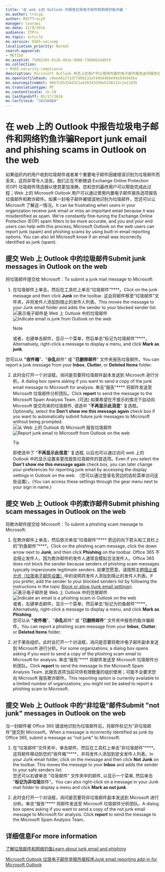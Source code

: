 ```yaml
---
title: '在 web 上的 Outlook 中报告垃圾电子邮件和网络钓鱼诈骗 '
ms.author: tracyp
author: MSFTTracyP
manager: laurawi
ms.date: 12/9/2016
audience: ITPro
ms.topic: article
ms.service: O365-seccomp
localization_priority: Normal
search.appverid:
- MET150
ms.assetid: 758822b5-0126-463a-9d08-7366bb2a807d
ms.collection:
- M365-security-compliance
description: Microsoft Outlook 网页上的用户可以使用内置的电子邮件报告选项报告垃圾邮件和网络钓鱼诈骗。 如果一封电子邮件被错误地识别为垃圾邮件，您还可以让 Microsoft 了解这一情况。
ms.openlocfilehash: c8ee481271d77d0b131af44944b9e94a934d45ba
ms.sourcegitcommit: 9d67cb52544321a430343d39eb336112c1a11d35
ms.translationtype: MT
ms.contentlocale: zh-CN
ms.lasthandoff: 05/17/2019
ms.locfileid: "34156884"
---
```

# <a name="report-junk-email-and-phishing-scams-in-outlook-on-the-web"></a><span data-ttu-id="8ecd5-104">在 web 上的 Outlook 中报告垃圾电子邮件和网络钓鱼诈骗</span><span class="sxs-lookup"><span data-stu-id="8ecd5-104">Report junk email and phishing scams in Outlook on the web</span></span> 

<span data-ttu-id="8ecd5-p102">如果组织内的用户收到垃圾邮件或者某个重要电子邮件因被错误识别为垃圾邮件而丢失，这将非常令人沮丧。我们正在不断微调 Exchange Online Protection (EOP) 垃圾邮件筛选器以使其更加准确，您和您的最终用户可以帮助完成此过程；Web 上的 Microsoft Outlook 用户可以通过使用内置电子邮件报告选项报告垃圾邮件和欺诈邮件。如果一封电子邮件被错误地识别为垃圾邮件，您还可以让 Microsoft 了解这一情况。</span><span class="sxs-lookup"><span data-stu-id="8ecd5-p102">It can be frustrating when users in your organization receive junk email or miss an important email because it was misidentified as spam. We're constantly fine-tuning the Exchange Online Protection (EOP) spam filters to be more accurate, and you and your end users can help with this process; Microsoft Outlook on the web users can report junk (spam) and phishing scams by using built-in email reporting options. You can also let Microsoft know if an email was incorrectly identified as junk (spam).</span></span>
  
## <a name="submit-junk-messages-in-outlook-on-the-web"></a><span data-ttu-id="8ecd5-108">提交 Web 上 Outlook 中的垃圾邮件</span><span class="sxs-lookup"><span data-stu-id="8ecd5-108">Submit junk messages in Outlook on the web</span></span>

<span data-ttu-id="8ecd5-109">将垃圾邮件提交给 Microsoft：</span><span class="sxs-lookup"><span data-stu-id="8ecd5-109">To submit a junk mail message to Microsoft:</span></span>
  
1. <span data-ttu-id="8ecd5-110">在垃圾邮件上单击，然后在工具栏上单击“垃圾邮件”\*\*\*\*。</span><span class="sxs-lookup"><span data-stu-id="8ecd5-110">Click on the junk message and then click **Junk** on the toolbar.</span></span> <span data-ttu-id="8ecd5-111">这会将邮件移至“垃圾邮件”文件夹，并将发件人添加到阻止的发件人列表。</span><span class="sxs-lookup"><span data-stu-id="8ecd5-111">This moves the message to your Junk email folder and adds the sender to your blocked sender list.</span></span> 
    <span data-ttu-id="8ecd5-112">![表示电子邮件是 Web 上 Outlook 中的垃圾邮件](media/a10ae792-aab6-4374-a041-6c3f732eb2e3.png)</span><span class="sxs-lookup"><span data-stu-id="8ecd5-112">![Indicate email is junk from Outlook on the web](media/a10ae792-aab6-4374-a041-6c3f732eb2e3.png)</span></span>
  
    > [!NOTE]
    > <span data-ttu-id="8ecd5-113">或者，右键单击邮件，显示一个菜单，然后单击“标记为垃圾邮件”\*\*\*\*。</span><span class="sxs-lookup"><span data-stu-id="8ecd5-113">Alternatively, right-click a message to display a menu, and click **Mark as junk**.</span></span> 
  
<span data-ttu-id="8ecd5-114">您可以从 **"收件箱**"、"**杂乱**邮件" 或 "**已删除邮件**" 文件夹报告垃圾邮件。</span><span class="sxs-lookup"><span data-stu-id="8ecd5-114">You can report a junk message from your **Inbox**, **Clutter**, or **Deleted Items** folder.</span></span> 
  
2. <span data-ttu-id="8ecd5-115">此时会打开一个对话框，询问是否要将垃圾邮件副本发送到 Microsoft 进行分析。</span><span class="sxs-lookup"><span data-stu-id="8ecd5-115">A dialog box opens asking if you want to send a copy of the junk email message to Microsoft for analysis.</span></span> <span data-ttu-id="8ecd5-116">单击“报告”\*\*\*\* 将邮件发送至 Microsoft 垃圾邮件分析团队。</span><span class="sxs-lookup"><span data-stu-id="8ecd5-116">Click **report** to send the message to the Microsoft Spam Analysis Team.</span></span> <span data-ttu-id="8ecd5-117">(可选) 如果希望在不提示的情况下自动向 Microsoft 提交将来的垃圾邮件, 请选中 "**不再显示此消息**" 复选框。</span><span class="sxs-lookup"><span data-stu-id="8ecd5-117">Optionally, select the **Don't show me this message again** check box if you want to automatically submit future junk messages to Microsoft without being prompted.</span></span> 
    <span data-ttu-id="8ecd5-118">![从 Web 上的 Outlook 向 Microsoft 报告垃圾邮件](media/e8d3a9f9-6eb6-4309-ba6d-643dffdb6a33.png)</span><span class="sxs-lookup"><span data-stu-id="8ecd5-118">![Report junk email to Microsoft from Outlook on the web](media/e8d3a9f9-6eb6-4309-ba6d-643dffdb6a33.png)</span></span>
  
    > [!TIP]
    > <span data-ttu-id="8ecd5-119">即使选中了 "**不再显示此信息**" 复选框, 以后也可以通过访问 web 上的 Outlook 中的显示设置来更改报告垃圾邮件的首选项。</span><span class="sxs-lookup"><span data-stu-id="8ecd5-119">Even if you select the **Don't show me this message again** check box, you can later change your preferences for reporting junk email by accessing the display settings in Outlook on the web.</span></span> <span data-ttu-id="8ecd5-120">（您可以通过登录名旁边的齿轮菜单访问这些设置）。</span><span class="sxs-lookup"><span data-stu-id="8ecd5-120">(You can access these settings through the gear menu next to your sign in name.)</span></span> 
  
## <a name="submit-phishing-scam-messages-in-outlook-on-the-web"></a><span data-ttu-id="8ecd5-121">提交 Web 上 Outlook 中的欺诈邮件</span><span class="sxs-lookup"><span data-stu-id="8ecd5-121">Submit phishing scam messages in Outlook on the web</span></span>

<span data-ttu-id="8ecd5-122">将欺诈邮件提交给 Microsoft：</span><span class="sxs-lookup"><span data-stu-id="8ecd5-122">To submit a phishing scam message to Microsoft:</span></span>
  
1. <span data-ttu-id="8ecd5-123">在欺诈邮件上单击，然后依次单击“垃圾邮件”\*\*\*\* 旁边的向下箭头和工具栏上的“钓鱼邮件”\*\*\*\*。</span><span class="sxs-lookup"><span data-stu-id="8ecd5-123">Click on the phishing scam message, click the down arrow next to **Junk**, and then click **Phishing** on the toolbar.</span></span> <span data-ttu-id="8ecd5-124">Office 365 不会阻止发件人，因为欺诈邮件的发件人通常会模拟合法发件人。</span><span class="sxs-lookup"><span data-stu-id="8ecd5-124">Office 365 does not block the sender because senders of phishing scam messages typically impersonate legitimate senders.</span></span> <span data-ttu-id="8ecd5-125">如果您愿意，请按照主题[阻止或允许（垃圾电子邮件设置）](https://go.microsoft.com/fwlink/?LinkId=627572)中的说明将发件人添加到阻止的发件人列表。</span><span class="sxs-lookup"><span data-stu-id="8ecd5-125">If you prefer, add the sender to your blocked senders list by following the instructions in the topic [Block or allow (junk email settings)](https://go.microsoft.com/fwlink/?LinkId=627572).</span></span> 
    <span data-ttu-id="8ecd5-126">![表示电子邮件是 Web 上 Outlook 中的仿冒邮件](media/959bb577-341c-41ee-a159-e46600b2cf8a.png)</span><span class="sxs-lookup"><span data-stu-id="8ecd5-126">![Indicate an email is a phishing scam in Outlook on the web](media/959bb577-341c-41ee-a159-e46600b2cf8a.png)</span></span><br/><span data-ttu-id="8ecd5-127">或者，右键单击邮件，显示一个菜单，然后单击“标记为钓鱼邮件”\*\*\*\*。</span><span class="sxs-lookup"><span data-stu-id="8ecd5-127">Alternatively, right-click a message to display a menu, and click **Mark as Phishing**.</span></span><br/><span data-ttu-id="8ecd5-128">您可以从 **"收件箱**"、"**杂乱**邮件" 或 "**已删除邮件**" 文件夹中报告钓鱼诈骗邮件。</span><span class="sxs-lookup"><span data-stu-id="8ecd5-128">You can report a phishing scam message from your **Inbox**, **Clutter**, or **Deleted Items** folder.</span></span> 
  
2. <span data-ttu-id="8ecd5-129">对于某些组织，此时会打开一个对话框，询问是否要将欺诈电子邮件副本发送到 Microsoft 进行分析。</span><span class="sxs-lookup"><span data-stu-id="8ecd5-129">For some organizations, a dialog box opens asking if you want to send a copy of the phishing scam email to Microsoft for analysis.</span></span> <span data-ttu-id="8ecd5-130">单击“报告”\*\*\*\* 将邮件发送至 Microsoft 垃圾邮件分析团队。</span><span class="sxs-lookup"><span data-stu-id="8ecd5-130">Click **report** to send the message to the Microsoft Spam Analysis Team.</span></span> <span data-ttu-id="8ecd5-131">此报告选项当前可供有限数量的组织使用；可能不会要求您向 Microsoft 报告欺诈邮件。</span><span class="sxs-lookup"><span data-stu-id="8ecd5-131">This reporting option is currently available to a limited number of organizations; you might not be asked to report a phishing scam to Microsoft.</span></span> 
    
## <a name="submit-not-junk-messages-in-outlook-on-the-web"></a><span data-ttu-id="8ecd5-132">提交 Web 上 Outlook 中的“非垃圾”邮件</span><span class="sxs-lookup"><span data-stu-id="8ecd5-132">Submit "not junk" messages in Outlook on the web</span></span>

<span data-ttu-id="8ecd5-133">当一封邮件被 Office 365 错误地识别为垃圾邮件后，将邮件标记为"非垃圾邮件"提交到 Microsoft。</span><span class="sxs-lookup"><span data-stu-id="8ecd5-133">When a message is incorrectly identified as junk by Office 365, submit a message as "not junk" to Microsoft:</span></span>
  
1. <span data-ttu-id="8ecd5-p108">在“垃圾邮件”文件夹中，单击邮件，然后在工具栏上单击“非垃圾邮件”\*\*\*\*。这将邮件移动到您的“收件箱”\*\*\*\*，并将发件人添加到安全发件人列表。</span><span class="sxs-lookup"><span data-stu-id="8ecd5-p108">In your Junk email folder, click on the message and then click **Not Junk** on the toolbar. This moves the message to your **Inbox** and adds the sender to your safe senders list. </span></span><br/><span data-ttu-id="8ecd5-136">您还可以右键单击 "垃圾邮件" 文件夹中的邮件, 以显示一个菜单, 然后单击 "**标记为非垃圾**邮件"。</span><span class="sxs-lookup"><span data-stu-id="8ecd5-136">You can also right-click on a message in your Junk mail folder to display a menu and click **Mark as not junk**.</span></span> 
  
2. <span data-ttu-id="8ecd5-p109">此时会打开一个对话框，询问是否要将非垃圾邮件副本发送到 Microsoft 进行分析。单击“报告”\*\*\*\* 将邮件发送至 Microsoft 垃圾邮件分析团队。</span><span class="sxs-lookup"><span data-stu-id="8ecd5-p109">A dialog box opens asking if you want to send a copy of the not junk email message to Microsoft for analysis. Click **report** to send the message to the Microsoft Spam Analysis Team..</span></span> 
    
## <a name="for-more-information"></a><span data-ttu-id="8ecd5-139">详细信息</span><span class="sxs-lookup"><span data-stu-id="8ecd5-139">For more information</span></span>

[<span data-ttu-id="8ecd5-140">了解垃圾邮件和网络钓鱼</span><span class="sxs-lookup"><span data-stu-id="8ecd5-140">Learn about junk email and phishing</span></span>](https://go.microsoft.com/fwlink/p/?LinkId=270068)

[<span data-ttu-id="8ecd5-141">Microsoft Outlook 垃圾电子邮件举报外接程序</span><span class="sxs-lookup"><span data-stu-id="8ecd5-141">Junk email reporting add-in for Microsoft Outlook</span></span>](https://docs.microsoft.com/en-us/office365/securitycompliance/junk-email-reporting-add-in-for-microsoft-outlook)
  
  

